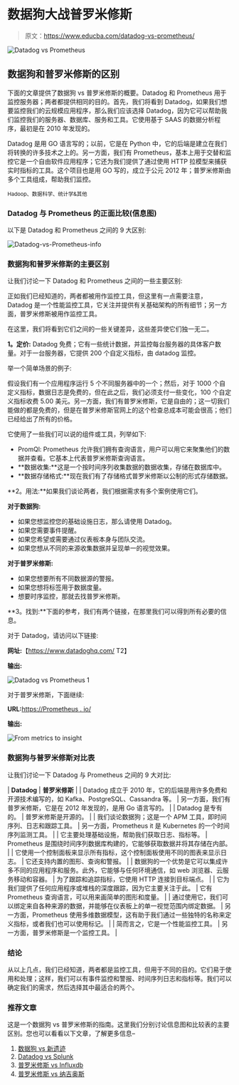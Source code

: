 # 数据狗大战普罗米修斯

> 原文：<https://www.educba.com/datadog-vs-prometheus/>

![Datadog vs Prometheus](img/8498d63eef78bd3b242adbe2ce24c7d6.png)



## 数据狗和普罗米修斯的区别

下面的文章提供了数据狗 vs 普罗米修斯的概要。Datadog 和 Prometheus 用于监控服务器；两者都提供相同的目的。首先，我们将看到 Datadog，如果我们想要监控我们的云规模应用程序，那么我们应该选择 Datadog，因为它可以帮助我们监控我们的服务器、数据库、服务和工具。它使用基于 SAAS 的数据分析程序，最初是在 2010 年发现的。

Datadog 是用 GO 语言写的；以前，它是在 Python 中，它的后端是建立在我们将转换的许多技术之上的。另一方面，我们有 Prometheus，基本上用于交替和监控它是一个自由软件应用程序；它还为我们提供了通过使用 HTTP 拉模型来捕获实时指标的工具。这个项目也是用 GO 写的，成立于公元 2012 年；普罗米修斯由多个工具组成，帮助我们监控。

<small>Hadoop、数据科学、统计学&其他</small>

### Datadog 与 Prometheus 的正面比较(信息图)

以下是 Datadog 和 Prometheus 之间的 9 大区别:

![Datadog-vs-Prometheus-info](img/d73acd6883fef2b90cc5c8ab6d33047c.png)



### 数据狗和普罗米修斯的主要区别

让我们讨论一下 Datadog 和 Prometheus 之间的一些主要区别:

正如我们已经知道的，两者都被用作监控工具，但这里有一点需要注意，Datadog 是一个性能监控工具，它关注并提供有关基础架构的所有细节；另一方面，普罗米修斯被用作监控工具。

在这里，我们将看到它们之间的一些关键差异，这些差异使它们独一无二。

**1。定价:** Datadog 免费；它有一些统计数据，并监控每台服务器的具体客户数量。对于一台服务器，它提供 200 个自定义指标，由 datadog 监控。

举一个简单场景的例子:

假设我们有一个应用程序运行 5 个不同服务器中的一个；然后，对于 1000 个自定义指标，数据日志是免费的，但在此之后，我们必须支付一些变化，100 个自定义指标收费 5.00 美元。另一方面，我们有普罗米修斯，它是自由的；这一切我们能做的都是免费的，但是在普罗米修斯官网上的这个检查总成本可能会很高；他们已经给出了所有的价格。

它使用了一些我们可以说的组件或工具，列举如下:

*   PromQl: Prometheus 允许我们拥有查询语言，用户可以用它来聚集他们的数据并查看。它基本上代表普罗米修斯查询语言。
*   **数据收集:**这是一个按时间序列收集数据的数据收集，存储在数据库中。
*   **数据存储格式:**现在我们有了存储格式普罗米修斯以公制的形式存储数据。

**2。用法:**如果我们谈论两者，我们根据需求有多个案例使用它们。

**对于数据狗:**

*   如果您想监控您的基础设施日志，那么请使用 Datadog。
*   如果您需要事件提醒。
*   如果您希望或需要通过仪表板本身与团队交流。
*   如果您想从不同的来源收集数据并呈现单一的视觉效果。

**对于普罗米修斯:**

*   如果您想要所有不同数据源的警报。
*   如果您想将标签用于数据度量。
*   想要时序监控，那就去找普罗米修斯。

**3。找到:**下面的参考，我们有两个链接，在那里我们可以得到所有必要的信息。

对于 Datadog，请访问以下链接:

**网址:**【https://www.datadoghq.com/ T2】

**输出:**

![Datadog vs Prometheus 1](img/86096564289d715ad9cc7977cf94109e.png)



对于普罗米修斯，下面继续:

**URL:**[https://Prometheus . io/](https://prometheus.io/)

**输出:**

![From metrics to insight](img/085b13735473465b831b4bbf3f2ca700.png)



### 数据狗与普罗米修斯对比表

让我们讨论一下 Datadog 与 Prometheus 之间的 9 大对比:

| **Datadog** | **普罗米修斯** |
| Datadog 成立于 2010 年，它的后端是用许多免费和开源技术编写的，如 Kafka、PostgreSQL、Cassandra 等。 | 另一方面，我们有普罗米修斯，它是在 2012 年发现的，是用 Go 语言写的。 |
| Datadog 是专有的。 | 普罗米修斯是开源的。 |
| 我们谈论数据狗；这是一个 APM 工具，即时间序列、日志和跟踪工具。 | 另一方面，Prometheus it 是 Kubernetes 的一个时间序列监测工具。 |
| 它主要处理基础设施，帮助我们获取日志、指标等。 | Prometheus 是围绕时间序列数据库构建的，它能够获取数据并将其存储在内部。 |
| 它使用一个控制面板来显示所有指标，这个控制面板使用不同的图表来显示日志。 | 它还支持内置的图形、查询和警报。 |
| 数据狗的一个优势是它可以集成许多不同的应用程序和服务。此外，它能够与任何环境通信，如 web 浏览器、云服务移动和容器。 | 为了跟踪和追踪指标，它使用 HTTP 连接到目标端点。 |
| 它为我们提供了任何应用程序或堆栈的深度跟踪，因为它主要关注于此。 | 它有 Prometheus 查询语言，可以用来画简单的图形和度量。 |
| 通过使用它，我们可以绑定来自各种来源的数据，并能够在仪表板上的单一视觉范围内绑定数据。 | 另一方面，Prometheus 使用多维数据模型，这有助于我们通过一些独特的名称来定义指标，或者我们也可以使用标记。 |
| 简而言之，它是一个性能监控工具。 | 另一方面，普罗米修斯是一个监控工具。 |

### 结论

从以上几点，我们已经知道，两者都是监控工具，但用于不同的目的。它们易于使用和处理；这样，我们可以有事件监控和警报、时间序列日志和指标等。我们可以确定我们的需求，然后选择其中最适合的两个。

### 推荐文章

这是一个数据狗 vs 普罗米修斯的指南。这里我们分别讨论信息图和比较表的主要区别。您也可以看看以下文章，了解更多信息–

1.  [数据狗 vs 新遗迹](https://www.educba.com/datadog-vs-new-relic/)
2.  [Datadog vs Splunk](https://www.educba.com/datadog-vs-splunk/)
3.  [普罗米修斯 vs Influxdb](https://www.educba.com/prometheus-vs-influxdb/)
4.  [普罗米修斯 vs 纳吉奥斯](https://www.educba.com/prometheus-vs-nagios/)





